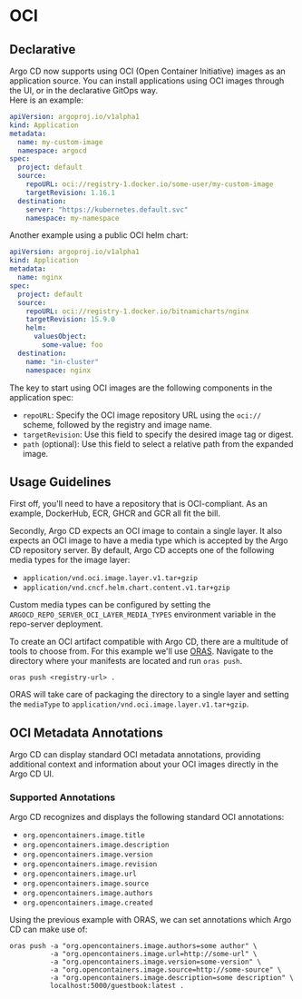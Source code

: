 # OCI

## Declarative

Argo CD now supports using OCI (Open Container Initiative) images as an application source. 
You can install applications using OCI images through the UI, or in the declarative GitOps way.  
Here is an example:

```yaml
apiVersion: argoproj.io/v1alpha1
kind: Application
metadata:
  name: my-custom-image
  namespace: argocd
spec:
  project: default
  source:
    repoURL: oci://registry-1.docker.io/some-user/my-custom-image
    targetRevision: 1.16.1
  destination:
    server: "https://kubernetes.default.svc"
    namespace: my-namespace
```

Another example using a public OCI helm chart:

```yaml
apiVersion: argoproj.io/v1alpha1
kind: Application
metadata:
  name: nginx
spec:
  project: default
  source:
    repoURL: oci://registry-1.docker.io/bitnamicharts/nginx 
    targetRevision: 15.9.0
    helm:
      valuesObject:
        some-value: foo
  destination:
    name: "in-cluster"
    namespace: nginx
```

The key to start using OCI images are the following components in the application spec:  

* `repoURL`: Specify the OCI image repository URL using the `oci://` scheme, followed by the registry and image name.
* `targetRevision`: Use this field to specify the desired image tag or digest.
* `path` (optional): Use this field to select a relative path from the expanded image.

## Usage Guidelines

First off, you'll need to have a repository that is OCI-compliant. As an example, DockerHub, ECR, GHCR and GCR all fit 
the bill.

Secondly, Argo CD expects an OCI image to contain a single layer. It also expects an OCI image to have a media type which 
is accepted by the Argo CD repository server. By default, Argo CD accepts one of the following media types for the image 
layer:

* `application/vnd.oci.image.layer.v1.tar+gzip`
* `application/vnd.cncf.helm.chart.content.v1.tar+gzip`

Custom media types can be configured by setting the `ARGOCD_REPO_SERVER_OCI_LAYER_MEDIA_TYPES` environment variable 
in the repo-server deployment.

To create an OCI artifact compatible with Argo CD, there are a multitude of tools to choose from. For this example we'll
use [ORAS](https://oras.land/). Navigate to the directory where your manifests are located and run `oras push`.

```shell
oras push <registry-url> .
```

ORAS will take care of packaging the directory to a single layer and setting the `mediaType` to 
`application/vnd.oci.image.layer.v1.tar+gzip`.

## OCI Metadata Annotations

Argo CD can display standard OCI metadata annotations, providing additional context and information about your OCI 
images directly in the Argo CD UI.

### Supported Annotations

Argo CD recognizes and displays the following standard OCI annotations:

* `org.opencontainers.image.title`
* `org.opencontainers.image.description`
* `org.opencontainers.image.version`
* `org.opencontainers.image.revision`
* `org.opencontainers.image.url`
* `org.opencontainers.image.source`
* `org.opencontainers.image.authors`
* `org.opencontainers.image.created`

Using the previous example with ORAS, we can set annotations which Argo CD can make use of:

```shell
oras push -a "org.opencontainers.image.authors=some author" \
          -a "org.opencontainers.image.url=http://some-url" \
          -a "org.opencontainers.image.version=some-version" \
          -a "org.opencontainers.image.source=http://some-source" \
          -a "org.opencontainers.image.description=some description" \
          localhost:5000/guestbook:latest .
```
